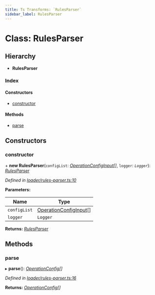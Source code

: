 ```yaml
---
title: Ts Transforms: `RulesParser`
sidebar_label: RulesParser
---
```


# Class: RulesParser

## Hierarchy

* **RulesParser**

### Index

#### Constructors

* [constructor](rulesparser.md#constructor)

#### Methods

* [parse](rulesparser.md#parse)

## Constructors

###  constructor

\+ **new RulesParser**(`configList`: *[OperationConfigInput](../overview.md#operationconfiginput)[]*, `logger`: *`Logger`*): *[RulesParser](rulesparser.md)*

*Defined in [loader/rules-parser.ts:10](https://github.com/terascope/teraslice/blob/a3992c27/packages/ts-transforms/src/loader/rules-parser.ts#L10)*

**Parameters:**

Name | Type |
------ | ------ |
`configList` | [OperationConfigInput](../overview.md#operationconfiginput)[] |
`logger` | `Logger` |

**Returns:** *[RulesParser](rulesparser.md)*

## Methods

###  parse

▸ **parse**(): *[OperationConfig](../overview.md#operationconfig)[]*

*Defined in [loader/rules-parser.ts:16](https://github.com/terascope/teraslice/blob/a3992c27/packages/ts-transforms/src/loader/rules-parser.ts#L16)*

**Returns:** *[OperationConfig](../overview.md#operationconfig)[]*
